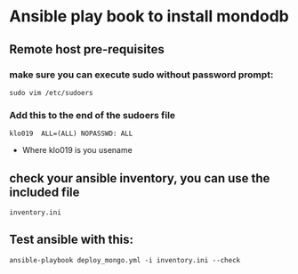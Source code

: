 # Ansible play book to install mondodb

## Remote host pre-requisites

### make sure you can execute sudo without password prompt:
    sudo vim /etc/sudoers
	
### Add this to the end of the sudoers file
    klo019 	ALL=(ALL) NOPASSWD: ALL
- Where klo019 is you usename


## check your ansible inventory, you can use the included file
    inventory.ini

## Test ansible with this:
    ansible-playbook deploy_mongo.yml -i inventory.ini --check


